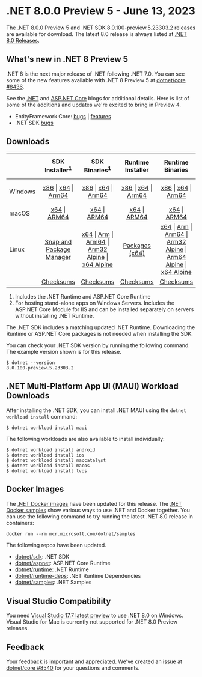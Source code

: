 # .NET 8.0.0 Preview 5 - June 13, 2023

The .NET 8.0.0 Preview 5 and .NET SDK 8.0.100-preview.5.23303.2 releases are available for download. The latest 8.0 release is always listed at [.NET 8.0 Releases](../README.md).

## What's new in .NET 8 Preview 5

.NET 8 is the next major release of .NET following .NET 7.0. You can see some of the new features available with .NET 8 Preview 5 at [dotnet/core #8436](https://github.com/dotnet/core/issues/8436).

See the [.NET][dotnet-blog] and [ASP.NET Core][aspnet-blog] blogs for additional details.
Here is list of some of the additions and updates we're excited to bring in Preview 4.

* EntityFramework Core: [bugs][ef_bugs] | [features][ef_features]
* .NET SDK [bugs][sdk_bugs]

## Downloads

|           | SDK Installer<sup>1</sup>                        | SDK Binaries<sup>1</sup>                 | Runtime Installer                                        | Runtime Binaries                                 | ASP.NET Core Runtime           |Windows Desktop Runtime          |
| --------- | :------------------------------------------:     | :----------------------:                 | :---------------------------:                            | :-------------------------:                      | :-----------------:            | :-----------------:            |
| Windows   | [x86][dotnet-sdk-win-x86.exe] \| [x64][dotnet-sdk-win-x64.exe] \| [Arm64][dotnet-sdk-win-arm64.exe] | [x86][dotnet-sdk-win-x86.zip] \| [x64][dotnet-sdk-win-x64.zip] \|  [Arm64][dotnet-sdk-win-arm64.zip] | [x86][dotnet-runtime-win-x86.exe] \| [x64][dotnet-runtime-win-x64.exe] \| [Arm64][dotnet-runtime-win-arm64.exe] | [x86][dotnet-runtime-win-x86.zip] \| [x64][dotnet-runtime-win-x64.zip] \| [Arm64][dotnet-runtime-win-arm64.zip] | [x86][aspnetcore-runtime-win-x86.exe] \| [x64][aspnetcore-runtime-win-x64.exe] \|<br/> [Hosting Bundle][dotnet-hosting-win.exe]<sup>2</sup> | [x86][windowsdesktop-runtime-win-x86.exe] \| [x64][windowsdesktop-runtime-win-x64.exe] \| [Arm64][windowsdesktop-runtime-win-arm64.exe] |
| macOS     | [x64][dotnet-sdk-osx-x64.pkg] \| [ARM64][dotnet-sdk-osx-arm64.pkg] | [x64][dotnet-sdk-osx-x64.tar.gz] \| [ARM64][dotnet-sdk-osx-arm64.tar.gz]  | [x64][dotnet-runtime-osx-x64.pkg] \| [ARM64][dotnet-runtime-osx-arm64.pkg] | [x64][dotnet-runtime-osx-x64.tar.gz] \| [ARM64][dotnet-runtime-osx-arm64.tar.gz]| [x64][aspnetcore-runtime-osx-x64.tar.gz] \| [ARM64][aspnetcore-runtime-osx-arm64.tar.gz] | - |<sup>1</sup>
| Linux     |  [Snap and Package Manager](../install-linux.md)  | [x64][dotnet-sdk-linux-x64.tar.gz] \| [Arm][dotnet-sdk-linux-arm.tar.gz]  \| [Arm64][dotnet-sdk-linux-arm64.tar.gz] \| [Arm32 Alpine][dotnet-sdk-linux-musl-arm.tar.gz]  \| [x64 Alpine][dotnet-sdk-linux-musl-x64.tar.gz] | [Packages (x64)][linux-packages] | [x64][dotnet-runtime-linux-x64.tar.gz] \| [Arm][dotnet-runtime-linux-arm.tar.gz] \| [Arm64][dotnet-runtime-linux-arm64.tar.gz] \| [Arm32 Alpine][dotnet-runtime-linux-musl-arm.tar.gz] \| [Arm64 Alpine][dotnet-runtime-linux-musl-arm64.tar.gz] \| [x64 Alpine][dotnet-runtime-linux-musl-x64.tar.gz]  | [x64][aspnetcore-runtime-linux-x64.tar.gz]<sup>1</sup>  \| [Arm][aspnetcore-runtime-linux-arm.tar.gz]<sup>1</sup> \| [Arm64][aspnetcore-runtime-linux-arm64.tar.gz]<sup>1</sup> \| [x64 Alpine][aspnetcore-runtime-linux-musl-x64.tar.gz] | - | <sup>1</sup> |
|  | [Checksums][checksums-sdk]                             | [Checksums][checksums-sdk]                                      | [Checksums][checksums-runtime]                             | [Checksums][checksums-runtime]  | [Checksums][checksums-runtime]  | [Checksums][checksums-runtime]


1. Includes the .NET Runtime and ASP.NET Core Runtime
2. For hosting stand-alone apps on Windows Servers. Includes the ASP.NET Core Module for IIS and can be installed separately on servers without installing .NET Runtime.


The .NET SDK includes a matching updated .NET Runtime. Downloading the Runtime or ASP.NET Core packages is not needed when installing the SDK.

You can check your .NET SDK version by running the following command. The example version shown is for this release.

```console
$ dotnet --version
8.0.100-preview.5.23303.2
```

## .NET Multi-Platform App UI (MAUI) Workload Downloads

 After installing the .NET SDK, you can install .NET MAUI using the `dotnet workload install` command:

 ```console
 $ dotnet workload install maui
 ```

 The following workloads are also available to install individually:

 ```console
 $ dotnet workload install android
 $ dotnet workload install ios
 $ dotnet workload install maccatalyst
 $ dotnet workload install macos
 $ dotnet workload install tvos
 ```

## Docker Images

The [.NET Docker images](https://hub.docker.com/_/microsoft-dotnet) have been updated for this release. The [.NET Docker samples](https://github.com/dotnet/dotnet-docker/blob/main/samples/README.md) show various ways to use .NET and Docker together. You can use the following command to try running the latest .NET 8.0 release in containers:

```console
docker run --rm mcr.microsoft.com/dotnet/samples
```

The following repos have been updated.

* [dotnet/sdk](https://hub.docker.com/_/microsoft-dotnet-sdk/): .NET SDK
* [dotnet/aspnet](https://hub.docker.com/_/microsoft-dotnet-aspnet/): ASP.NET Core Runtime
* [dotnet/runtime](https://hub.docker.com/_/microsoft-dotnet-runtime/): .NET Runtime
* [dotnet/runtime-deps](https://hub.docker.com/_/microsoft-dotnet-runtime-deps/): .NET Runtime Dependencies
* [dotnet/samples](https://hub.docker.com/_/microsoft-dotnet-samples/): .NET Samples

## Visual Studio Compatibility

You need [Visual Studio 17.7 latest preview](https://visualstudio.microsoft.com) to use .NET 8.0 on Windows. Visual Studio for Mac is currently not supported for .NET 8.0 Preview releases.


## Feedback

Your feedback is important and appreciated. We've created an issue at [dotnet/core #8540](https://github.com/dotnet/core/issues/8540) for your questions and comments.

[blob-runtime]: https://dotnetcli.blob.core.windows.net/dotnet/Runtime/
[blob-sdk]: https://dotnetcli.blob.core.windows.net/dotnet/Sdk/
[release-notes]: https://github.com/dotnet/core/blob/main/release-notes/8.0/preview/8.0.0-preview.5.md

[checksums-runtime]: https://dotnetcli.blob.core.windows.net/dotnet/checksums/8.0.0-preview.5-sha.txt
[checksums-sdk]: https://dotnetcli.blob.core.windows.net/dotnet/checksums/8.0.0-preview.5-sha.txt

[linux-install]: https://learn.microsoft.com/dotnet/core/install/linux
[linux-setup]: https://github.com/dotnet/core/blob/main/Documentation/linux-setup.md

[dotnet-blog]:  https://devblogs.microsoft.com/dotnet/announcing-dotnet-8-preview-5
[aspnet-blog]: https://devblogs.microsoft.com/dotnet/asp-net-core-updates-in-dotnet-8-preview-5/
[ef-blog]: https://devblogs.microsoft.com/dotnet/announcing-ef8-preview-5/
[ef_bugs]: https://github.com/dotnet/efcore/issues?q=is%3Aissue+milestone%3A8.0.0-preview5+is%3Aclosed+label%3Atype-bug
[ef_features]: https://github.com/dotnet/efcore/issues?q=is%3Aissue+milestone%3A8.0.0-preview5+is%3Aclosed+label%3Atype-enhancement

[aspnet_bugs]: https://github.com/aspnet/AspNetCore/issues?q=is%3Aissue+milestone%3A8.0.0-preview5+label%3ADone+label%3Abug
[aspnet_features]: https://github.com/aspnet/AspNetCore/issues?q=is%3Aissue+milestone%3A8.0.0-preview5+label%3ADone+label%3Aenhancement
[runtime_bugs]: https://github.com/dotnet/runtime/issues?utf8=%E2%9C%93&q=is%3Aissue+milestone%3A8.0+label%3Abug+
[runtime_features]: https://github.com/dotnet/runtime/issues?q=is%3Aissue+milestone%3A8.0+label%3Aenhancement

[sdk_bugs]: https://github.com/dotnet/sdk/issues?q=is%3Aissue+is%3Aclosed+milestone%3A8.0.1xx
[linux-packages]: ../install-linux.md

[//]: # ( Runtime 8.0.0-preview.5.23280.8)
[dotnet-runtime-linux-arm.tar.gz]: https://download.visualstudio.microsoft.com/download/pr/0c3d9bdf-f42f-46f4-9d3d-b3b3b49567b5/5a1de67d7d5b0406413c52efe704dd56/dotnet-runtime-8.0.0-preview.5.23280.8-linux-arm.tar.gz
[dotnet-runtime-linux-arm64.tar.gz]: https://download.visualstudio.microsoft.com/download/pr/c5c38c9e-775f-48e1-93db-bdeaccf15876/be5113d9c28eaa96d6317bc6e38e9528/dotnet-runtime-8.0.0-preview.5.23280.8-linux-arm64.tar.gz
[dotnet-runtime-linux-musl-arm.tar.gz]: https://download.visualstudio.microsoft.com/download/pr/e428e4f4-4988-4b4f-bb08-433df7e50846/839d462461759ebdb2c0a7bd4e22b9f6/dotnet-runtime-8.0.0-preview.5.23280.8-linux-musl-arm.tar.gz
[dotnet-runtime-linux-musl-arm64.tar.gz]: https://download.visualstudio.microsoft.com/download/pr/a2d69149-41c1-4d72-babf-2bdfa7815a0e/1923f497b0c39ba3127f441c3b03f0f7/dotnet-runtime-8.0.0-preview.5.23280.8-linux-musl-arm64.tar.gz
[dotnet-runtime-linux-musl-x64.tar.gz]: https://download.visualstudio.microsoft.com/download/pr/6ab45a91-0f20-4cac-8058-69e10784efd3/afb56e427a9edadcbb1f4439c749a3f0/dotnet-runtime-8.0.0-preview.5.23280.8-linux-musl-x64.tar.gz
[dotnet-runtime-linux-x64.tar.gz]: https://download.visualstudio.microsoft.com/download/pr/bbdc7ec0-d87e-4b6b-bb3f-9dbe5db3078e/6cda9733bbedf8f4fb9e18829e301051/dotnet-runtime-8.0.0-preview.5.23280.8-linux-x64.tar.gz
[dotnet-runtime-osx-arm64.pkg]: https://download.visualstudio.microsoft.com/download/pr/99c39037-df94-4eb1-b76c-0112bdc08c3e/7b842415a04b9a86c2f84d97e694dccc/dotnet-runtime-8.0.0-preview.5.23280.8-osx-arm64.pkg
[dotnet-runtime-osx-arm64.tar.gz]: https://download.visualstudio.microsoft.com/download/pr/620a82a4-38d2-4967-9076-388de70cefaa/9ae3a2b33a9df5b312861995b0bcb08b/dotnet-runtime-8.0.0-preview.5.23280.8-osx-arm64.tar.gz
[dotnet-runtime-osx-x64.pkg]: https://download.visualstudio.microsoft.com/download/pr/1bb1ad11-9477-490b-b85c-171525ca2fbb/b8afd518f97e57839d938376f4087a87/dotnet-runtime-8.0.0-preview.5.23280.8-osx-x64.pkg
[dotnet-runtime-osx-x64.tar.gz]: https://download.visualstudio.microsoft.com/download/pr/07613650-5f43-4792-b975-10fb0dd512b6/966e29340d90ab182f7e73925cf46d28/dotnet-runtime-8.0.0-preview.5.23280.8-osx-x64.tar.gz
[dotnet-runtime-win-arm64.exe]: https://download.visualstudio.microsoft.com/download/pr/71c58504-c892-4c30-aece-3e04130f0f5a/e9f5990fedb249bb54777540c49e029f/dotnet-runtime-8.0.0-preview.5.23280.8-win-arm64.exe
[dotnet-runtime-win-arm64.zip]: https://download.visualstudio.microsoft.com/download/pr/af0e69c0-6c0a-401e-acf5-7bb4a016bee8/b4603d0632ea48ba601394bc47e9ffae/dotnet-runtime-8.0.0-preview.5.23280.8-win-arm64.zip
[dotnet-runtime-win-x64.exe]: https://download.visualstudio.microsoft.com/download/pr/ad867ebb-826e-4c6c-b46c-c55b343a3a60/f81f668a1f0d0cb4e877d1317a37d254/dotnet-runtime-8.0.0-preview.5.23280.8-win-x64.exe
[dotnet-runtime-win-x64.zip]: https://download.visualstudio.microsoft.com/download/pr/137e9b39-5c16-4642-8509-0b7625139dd2/c423f3e9f58c5ec80f48da2a6c2fd9bf/dotnet-runtime-8.0.0-preview.5.23280.8-win-x64.zip
[dotnet-runtime-win-x86.exe]: https://download.visualstudio.microsoft.com/download/pr/c4598208-aa91-4187-a1cd-c8e750222fa3/756c4adae106e0879d7d361c829f487d/dotnet-runtime-8.0.0-preview.5.23280.8-win-x86.exe
[dotnet-runtime-win-x86.zip]: https://download.visualstudio.microsoft.com/download/pr/1bffab93-bd84-4b34-82eb-b74c86038d3b/2b307135839ec33ce1b38ceabb460f9d/dotnet-runtime-8.0.0-preview.5.23280.8-win-x86.zip

[//]: # ( WindowsDesktop 8.0.0-preview.5.23302.2)
[windowsdesktop-runtime-win-arm64.exe]: https://download.visualstudio.microsoft.com/download/pr/a77682fc-fabc-4eb9-addd-73362dba271b/676d862e408154eec62a09103c317f76/windowsdesktop-runtime-8.0.0-preview.5.23302.2-win-arm64.exe
[windowsdesktop-runtime-win-arm64.zip]: https://download.visualstudio.microsoft.com/download/pr/fe3d1721-b4f2-4b66-af26-f31447e2af6f/1053643c75356624c21cb72120640e4b/windowsdesktop-runtime-8.0.0-preview.5.23302.2-win-arm64.zip
[windowsdesktop-runtime-win-x64.exe]: https://download.visualstudio.microsoft.com/download/pr/871d915f-d6f0-4131-854c-685d24326f88/9a97e552e882ae429f3b0f5812975802/windowsdesktop-runtime-8.0.0-preview.5.23302.2-win-x64.exe
[windowsdesktop-runtime-win-x64.zip]: https://download.visualstudio.microsoft.com/download/pr/5f69625b-2769-4204-bbd3-bc5c944d95e0/c059b6fbc67f5b2c91d980af96dac8fb/windowsdesktop-runtime-8.0.0-preview.5.23302.2-win-x64.zip
[windowsdesktop-runtime-win-x86.exe]: https://download.visualstudio.microsoft.com/download/pr/c43810a9-4267-48f3-972e-6ad774ce9426/c42da63f7ea2a9ea2c71b79c1fb62da7/windowsdesktop-runtime-8.0.0-preview.5.23302.2-win-x86.exe
[windowsdesktop-runtime-win-x86.zip]: https://download.visualstudio.microsoft.com/download/pr/e491f888-b63c-48b2-ad78-5145172e1f8f/6d26aab4ab62148b37c70b1b73959b14/windowsdesktop-runtime-8.0.0-preview.5.23302.2-win-x86.zip

[//]: # ( ASP 8.0.0-preview.5.23302.2)
[aspnetcore-runtime-linux-arm.tar.gz]: https://download.visualstudio.microsoft.com/download/pr/7b3651c6-33a2-40f8-a99e-95a173361054/60a8be42f8fe2171c4ad6015304eacfa/aspnetcore-runtime-8.0.0-preview.5.23302.2-linux-arm.tar.gz
[aspnetcore-runtime-linux-arm64.tar.gz]: https://download.visualstudio.microsoft.com/download/pr/3a1b9bf4-f6b5-47ed-b325-38e31af9f60d/dfa9cbb848ab710dc162b5cff1f26f2d/aspnetcore-runtime-8.0.0-preview.5.23302.2-linux-arm64.tar.gz
[aspnetcore-runtime-linux-musl-arm.tar.gz]: https://download.visualstudio.microsoft.com/download/pr/05cb5500-de4c-47f3-a1aa-97207d0a4ec8/a9bdb6a6a0ff97b5ed84ac28c1f058c9/aspnetcore-runtime-8.0.0-preview.5.23302.2-linux-musl-arm.tar.gz
[aspnetcore-runtime-linux-musl-arm64.tar.gz]: https://download.visualstudio.microsoft.com/download/pr/3a96363b-962d-4d94-bdd4-d91afba8bbd7/7d5e78824c7b48f6fdfee50e5bb45488/aspnetcore-runtime-8.0.0-preview.5.23302.2-linux-musl-arm64.tar.gz
[aspnetcore-runtime-linux-musl-x64.tar.gz]: https://download.visualstudio.microsoft.com/download/pr/64370422-8f61-4946-8660-b57493eeaa13/8e6cc1fee3bbcb037a6b819ef80f20bc/aspnetcore-runtime-8.0.0-preview.5.23302.2-linux-musl-x64.tar.gz
[aspnetcore-runtime-linux-x64.tar.gz]: https://download.visualstudio.microsoft.com/download/pr/b95d1c31-20bb-43ad-a6e3-7d14e955f759/003b3b17dbbc72ac8ee66c54aef85c04/aspnetcore-runtime-8.0.0-preview.5.23302.2-linux-x64.tar.gz
[aspnetcore-runtime-osx-arm64.tar.gz]: https://download.visualstudio.microsoft.com/download/pr/e1fe9f3b-448e-4ed8-85f1-9ab58c51438d/823051b4bdaff6e19c7b78bfbaa1101f/aspnetcore-runtime-8.0.0-preview.5.23302.2-osx-arm64.tar.gz
[aspnetcore-runtime-osx-x64.tar.gz]: https://download.visualstudio.microsoft.com/download/pr/c588c5f1-58e5-4cfe-b1a7-622458123783/42b3f9e884a7e995da49ad847ee8ffe6/aspnetcore-runtime-8.0.0-preview.5.23302.2-osx-x64.tar.gz
[aspnetcore-runtime-win-arm64.zip]: https://download.visualstudio.microsoft.com/download/pr/544f5525-7076-4e10-8e70-f4662021b0af/8e18ace519b2e3de79453a235f5063fd/aspnetcore-runtime-8.0.0-preview.5.23302.2-win-arm64.zip
[aspnetcore-runtime-win-x64.exe]: https://download.visualstudio.microsoft.com/download/pr/3bbcb2f1-6014-4b77-ad6d-b5177ed475fd/21a0cd10a245696ec8269a09b1699f62/aspnetcore-runtime-8.0.0-preview.5.23302.2-win-x64.exe
[aspnetcore-runtime-win-x64.zip]: https://download.visualstudio.microsoft.com/download/pr/b23ae2b0-dc75-4581-857d-282a64e618d8/1385d6687bbce010f16d508df432075a/aspnetcore-runtime-8.0.0-preview.5.23302.2-win-x64.zip
[aspnetcore-runtime-win-x86.exe]: https://download.visualstudio.microsoft.com/download/pr/03e90d57-b66c-4060-ad91-0a2dd14323bf/59025c40561bfcc6fdd20a4d01045555/aspnetcore-runtime-8.0.0-preview.5.23302.2-win-x86.exe
[aspnetcore-runtime-win-x86.zip]: https://download.visualstudio.microsoft.com/download/pr/41e6ba94-2967-46bb-89fe-74158c86828f/952b86cc1b5253c1a8aa3f4c84fb580d/aspnetcore-runtime-8.0.0-preview.5.23302.2-win-x86.zip
[dotnet-hosting-win.exe]: https://download.visualstudio.microsoft.com/download/pr/661388ec-0bcf-4331-8f0f-e0d183443d49/a8ba9626853c6c1f078ce10210df9640/dotnet-hosting-8.0.0-preview.5.23302.2-win.exe

[//]: # ( SDK 8.0.100-preview.5.23303.2)
[dotnet-sdk-linux-arm.tar.gz]: https://download.visualstudio.microsoft.com/download/pr/bec1bcaf-802f-4337-99ea-dc775f4db430/d6c60f6694b77394cd75d2a2f6ecab7c/dotnet-sdk-8.0.100-preview.5.23303.2-linux-arm.tar.gz
[dotnet-sdk-linux-arm64.tar.gz]: https://download.visualstudio.microsoft.com/download/pr/93db1aea-6913-4cdc-8129-23e3e3de8dd1/4a942a2fbbb6ca6667c01ec414096ee0/dotnet-sdk-8.0.100-preview.5.23303.2-linux-arm64.tar.gz
[dotnet-sdk-linux-musl-arm.tar.gz]: https://download.visualstudio.microsoft.com/download/pr/ae43e51f-116a-4935-9d43-f2860e15d9f0/826dfb83f19526df16cd620b9b5188b9/dotnet-sdk-8.0.100-preview.5.23303.2-linux-musl-arm.tar.gz
[dotnet-sdk-linux-musl-arm64.tar.gz]: https://download.visualstudio.microsoft.com/download/pr/99f25d86-1de8-4063-b592-cc7630a5b145/e3e0de280a743cea989be7a1872676c7/dotnet-sdk-8.0.100-preview.5.23303.2-linux-musl-arm64.tar.gz
[dotnet-sdk-linux-musl-x64.tar.gz]: https://download.visualstudio.microsoft.com/download/pr/3fe10d43-8a50-4f13-a44e-9e2de1434819/b2c804d8631b388aee85f968e38b302d/dotnet-sdk-8.0.100-preview.5.23303.2-linux-musl-x64.tar.gz
[dotnet-sdk-linux-x64.tar.gz]: https://download.visualstudio.microsoft.com/download/pr/07b027f8-4ef8-48cb-becc-132652c625bb/441ef662adfe931013745df24d53b26d/dotnet-sdk-8.0.100-preview.5.23303.2-linux-x64.tar.gz
[dotnet-sdk-osx-arm64.pkg]: https://download.visualstudio.microsoft.com/download/pr/c4f8255b-c638-4977-a407-b5f8e666ca22/a55fa273c57a3f754f9a6bfdb7132e39/dotnet-sdk-8.0.100-preview.5.23303.2-osx-arm64.pkg
[dotnet-sdk-osx-arm64.tar.gz]: https://download.visualstudio.microsoft.com/download/pr/078ed12c-82d5-486c-85b2-5f4ed34ddf34/a314372565e2e62d8de3497118a41888/dotnet-sdk-8.0.100-preview.5.23303.2-osx-arm64.tar.gz
[dotnet-sdk-osx-x64.pkg]: https://download.visualstudio.microsoft.com/download/pr/32b6e063-c6c3-427c-a734-e8fcf368c2a9/2abc4575ecd422aae6bc2bfe8c569be4/dotnet-sdk-8.0.100-preview.5.23303.2-osx-x64.pkg
[dotnet-sdk-osx-x64.tar.gz]: https://download.visualstudio.microsoft.com/download/pr/47115ea7-dffc-436d-a0ac-e7445a932d12/b59ac26284ffa2162139c21052feaed9/dotnet-sdk-8.0.100-preview.5.23303.2-osx-x64.tar.gz
[dotnet-sdk-win-arm64.exe]: https://download.visualstudio.microsoft.com/download/pr/0b9ae556-f7cf-41c5-82b2-a5ade109030b/2e832a1fdcfc91b193be445f092a54a0/dotnet-sdk-8.0.100-preview.5.23303.2-win-arm64.exe
[dotnet-sdk-win-arm64.zip]: https://download.visualstudio.microsoft.com/download/pr/d8b5e3c6-eda5-437e-9747-e43db9f13887/9e4dbab66957af062745f0da5b10ff51/dotnet-sdk-8.0.100-preview.5.23303.2-win-arm64.zip
[dotnet-sdk-win-x64.exe]: https://download.visualstudio.microsoft.com/download/pr/f284354a-f415-4630-ae2c-73ede1998d21/0ba6c31a896243bec8731c8b57ccca1b/dotnet-sdk-8.0.100-preview.5.23303.2-win-x64.exe
[dotnet-sdk-win-x64.zip]: https://download.visualstudio.microsoft.com/download/pr/4b6a9fcd-66d0-4e6d-9841-a14a0282c00d/5d27168e3323fcd82939859ccbc3f2f2/dotnet-sdk-8.0.100-preview.5.23303.2-win-x64.zip
[dotnet-sdk-win-x86.exe]: https://download.visualstudio.microsoft.com/download/pr/9726b5ef-0ac7-41cc-95c5-c4b3b7876f0b/4b6a76f42401a0aa17a54a2200b1647f/dotnet-sdk-8.0.100-preview.5.23303.2-win-x86.exe
[dotnet-sdk-win-x86.zip]: https://download.visualstudio.microsoft.com/download/pr/bb2b82e3-02e7-4060-92ea-44a0c0ad118a/6b7d39bbbdbae34d787736165acf6d21/dotnet-sdk-8.0.100-preview.5.23303.2-win-x86.zip

